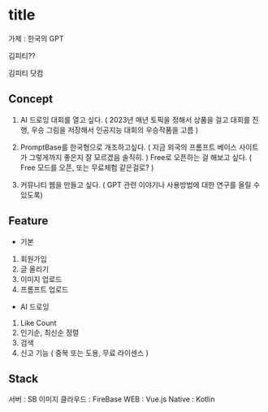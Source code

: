 # title

가제 : 한국의 GPT

김피티??

김피티 닷컴

## Concept

1. AI 드로잉 대회를 열고 싶다. ( 2023년 매년 토픽을 정해서 상품을 걸고 대회를 진행, 우승 그림을 저장해서 인공지능 대회의 우승작품을 고름 )

2. PromptBase를 한국형으로 개조하고싶다. ( 지금 외국의 프롬프트 베이스 사이트가 그렇게까지 좋은지 잘 모르겠음 솔직히. ) Free로 오픈하는 걸 해보고 싶다. ( Free 모드를 오픈, 또는 무료체험 같은걸로? )

3. 커뮤니티 웹을 만들고 싶다. ( GPT 관련 이야기나 사용방법에 대한 연구를 올릴 수 있도록)

## Feature

- 기본

1. 회원가입
2. 글 올리기
3. 이미지 업로드
4. 프롬프트 업로드

- AI 드로잉

1. Like Count
2. 인기순, 최신순 정렬
3. 검색
4. 신고 기능 ( 중복 또는 도용, 무료 라이센스 )

## Stack

서버 : SB
이미지 클라우드 : FireBase
WEB : Vue.js
Native : Kotlin
